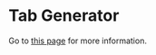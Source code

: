 Tab Generator
=============

Go to [this page][1] for more information.

[1]: http://cleanthemes.co.uk/tabitha/